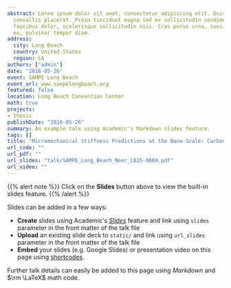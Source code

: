 ```yaml
---
abstract: Lorem ipsum dolor sit amet, consectetur adipiscing elit. Duis posuere tellusac
  convallis placerat. Proin tincidunt magna sed ex sollicitudin condimentum. Sed ac
  faucibus dolor, scelerisque sollicitudin nisi. Cras purus urna, suscipit quis sapien
  eu, pulvinar tempor diam.
address:
  city: Long Beach
  country: United States
  region: CA
authors: ["admin"]
date: "2016-05-26"
event: SAMPE Long Beach
event_url: www.sampelongbeach.org
featured: false
location: Long Beach Convention Center
math: true
projects:
- thesis
publishDate: "2016-05-26"
summary: An example talk using Academic's Markdown slides feature.
tags: []
title: "Micromechanical Stiffness Predictions at the Nano-Scale: Carbon Nanotube Reinforced Composites"
url_code: ""
url_pdf: ""
url_slides: "talk/SAMPE_Long_Beach_Neer_LB15-0069.pdf"
url_video: ""
---
```


{{% alert note %}}
Click on the **Slides** button above to view the built-in slides feature.
{{% /alert %}}

Slides can be added in a few ways:

- **Create** slides using Academic's [*Slides*](https://sourcethemes.com/academic/docs/managing-content/#create-slides) feature and link using `slides` parameter in the front matter of the talk file
- **Upload** an existing slide deck to `static/` and link using `url_slides` parameter in the front matter of the talk file
- **Embed** your slides (e.g. Google Slides) or presentation video on this page using [shortcodes](https://sourcethemes.com/academic/docs/writing-markdown-latex/).

Further talk details can easily be added to this page using *Markdown* and $\rm \LaTeX$ math code.
